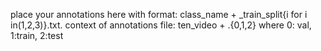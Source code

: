 place your annotations here with format:
class_name + _train_split{i for i in(1,2,3)}.txt.
context of annotations file:
ten_video + .{0,1,2} where 0: val, 1:train, 2:test 